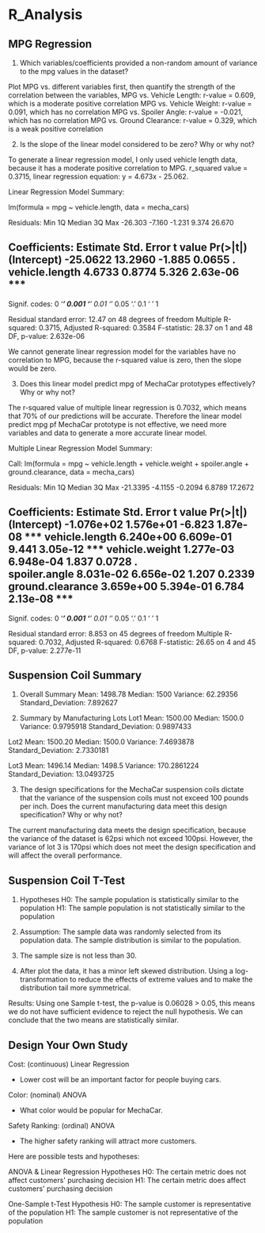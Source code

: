 # R_Analysis

## MPG Regression

1. Which variables/coefficients provided a non-random amount of variance to the mpg values in the dataset?

Plot MPG vs. different variables first, then quantify the strength of the correlation between the variables,
MPG vs. Vehicle Length: r-value = 0.609, which is a moderate positive correlation
MPG vs. Vehicle Weight: r-value = 0.091, which has no correlation 
MPG vs. Spoiler Angle: r-value = -0.021, which has no correlation 
MPG vs. Ground Clearance: r-value = 0.329, which is a weak positive correlation

2. Is the slope of the linear model considered to be zero? Why or why not?

To generate a linear regression model, I only used vehicle length data, because it has a moderate positive correlation to MPG.
r_squared value = 0.3715, linear regression equation: y = 4.673x - 25.062. 

Linear Regression Model Summary: 

lm(formula = mpg ~ vehicle.length, data = mecha_cars)

Residuals:
    Min      1Q  Median      3Q     Max 
-26.303  -7.160  -1.231   9.374  26.670 

Coefficients:
               Estimate Std. Error t value Pr(>|t|)    
(Intercept)    -25.0622    13.2960  -1.885   0.0655 .  
vehicle.length   4.6733     0.8774   5.326 2.63e-06 ***
---
Signif. codes:  0 ‘***’ 0.001 ‘**’ 0.01 ‘*’ 0.05 ‘.’ 0.1 ‘ ’ 1

Residual standard error: 12.47 on 48 degrees of freedom
Multiple R-squared:  0.3715,	Adjusted R-squared:  0.3584 
F-statistic: 28.37 on 1 and 48 DF,  p-value: 2.632e-06

We cannot generate linear regression model for the variables have no correlation to MPG, because the r-squared value is zero, then the slope would be zero. 

3. Does this linear model predict mpg of MechaCar prototypes effectively? Why or why not?

The r-squared value of multiple linear regression is 0.7032, which means that 70% of our predictions will be accurate.
Therefore the linear model predict mpg pf MechaCar prototype is not effective, we need more variables and data to generate a more accurate linear model. 

Multiple Linear Regression Model Summary:

Call:
lm(formula = mpg ~ vehicle.length + vehicle.weight + spoiler.angle + 
    ground.clearance, data = mecha_cars)

Residuals:
     Min       1Q   Median       3Q      Max 
-21.3395  -4.1155  -0.2094   6.8789  17.2672 

Coefficients:
                   Estimate Std. Error t value Pr(>|t|)    
(Intercept)      -1.076e+02  1.576e+01  -6.823 1.87e-08 ***
vehicle.length    6.240e+00  6.609e-01   9.441 3.05e-12 ***
vehicle.weight    1.277e-03  6.948e-04   1.837   0.0728 .  
spoiler.angle     8.031e-02  6.656e-02   1.207   0.2339    
ground.clearance  3.659e+00  5.394e-01   6.784 2.13e-08 ***
---
Signif. codes:  0 ‘***’ 0.001 ‘**’ 0.01 ‘*’ 0.05 ‘.’ 0.1 ‘ ’ 1

Residual standard error: 8.853 on 45 degrees of freedom
Multiple R-squared:  0.7032,	Adjusted R-squared:  0.6768 
F-statistic: 26.65 on 4 and 45 DF,  p-value: 2.277e-11


## Suspension Coil Summary

1. Overall Summary
Mean: 1498.78
Median: 1500
Variance: 62.29356
Standard_Deviation: 7.892627

2. Summary by Manufacturing Lots
Lot1
Mean: 1500.00
Median: 1500.0
Variance: 0.9795918
Standard_Deviation: 0.9897433

Lot2
Mean: 1500.20
Median: 1500.0
Variance: 7.4693878
Standard_Deviation: 2.7330181

Lot3
Mean: 1496.14
Median: 1498.5
Variance: 170.2861224	
Standard_Deviation: 13.0493725

3. The design specifications for the MechaCar suspension coils dictate that the variance of the suspension coils must not exceed 100 pounds per inch. Does the current manufacturing data meet this design specification? Why or why not?

The current manufacturing data meets the design specification, because the variance of the dataset is 62psi which not exceed 100psi. 
However, the variance of lot 3 is 170psi which does not meet the design specification and will affect the overall performance. 


## Suspension Coil T-Test

1. Hypotheses
H0:  The sample population is statistically similar to the population
H1:  The sample population is not statistically similar to the population

2. Assumption: The sample data was randomly selected from its population data.
               The sample distribution is similar to the population.

3. The sample size is not less than 30. 

4. After plot the data, it has a minor left skewed distribution. Using a log-transformation to reduce the effects of extreme values and to make the distribution tail more symmetrical.

Results:
Using one Sample t-test, the p-value is 0.06028 > 0.05, this means we do not have sufficient evidence to reject the null hypothesis.
We can conclude that the two means are statistically similar.


## Design Your Own Study

Cost: (continuous) Linear Regression
- Lower cost will be an important factor for people buying cars.

Color: (nominal) ANOVA
- What color would be popular for MechaCar.

Safety Ranking: (ordinal) ANOVA
- The higher safety ranking will attract more customers.

Here are possible tests and hypotheses: 

ANOVA & Linear Regression Hypotheses
H0: The certain metric does not affect customers' purchasing decision
H1: The certain metric does affect customers' purchasing decision

One-Sample t-Test Hypothesis
H0: The sample customer is representative of the population
H1: The sample customer is not representative of the population
